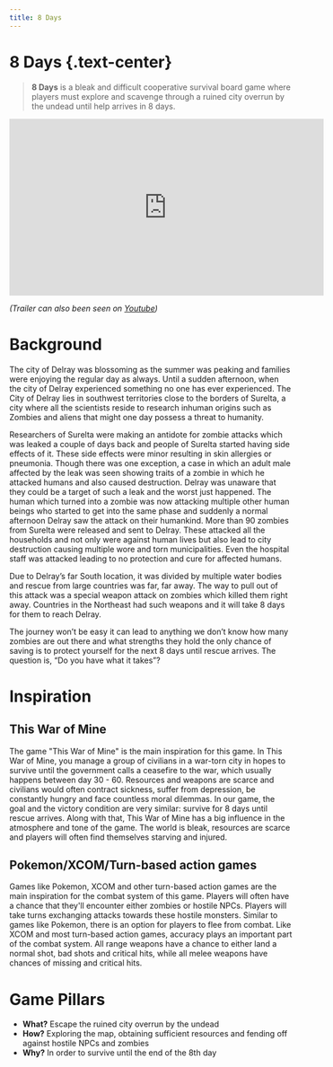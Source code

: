 ```yaml
---
title: 8 Days
---
```


# 8 Days {.text-center}

> **8 Days** is a bleak and difficult cooperative survival board game
> where players must explore and scavenge through a ruined city overrun
> by the undead until help arrives in 8 days.

<iframe width="560" height="315" class="yt-video"
    src="https://www.youtube-nocookie.com/embed/qQnWzCLpuT4" title="YouTube
    video player" frameborder="0" allow="accelerometer; autoplay;
    clipboard-write; encrypted-media; gyroscope; picture-in-picture;
    web-share" allowfullscreen></iframe>

*(Trailer can also been seen on
[Youtube](https://www.youtube.com/watch?v=qQnWzCLpuT4&embeds_referring_euri=http%3A%2F%2Flocalhost%3A1313%2F))*

# Background
The city of Delray was blossoming as the summer was peaking and families
were enjoying the regular day as always. Until a sudden afternoon, when
the city of Delray experienced something no one has ever
experienced. The City of Delray lies in southwest territories close to
the borders of Surelta, a city where all the scientists reside to
research inhuman origins such as Zombies and aliens that might one day
possess a threat to humanity.

Researchers of Surelta were making an antidote for zombie attacks which
was leaked a couple of days back and people of Surelta started having
side effects of it. These side effects were minor resulting in skin
allergies or pneumonia. Though there was one exception, a case in which
an adult male affected by the leak was seen showing traits of a zombie
in which he attacked humans and also caused destruction. Delray was
unaware that they could be a target of such a leak and the worst just
happened. The human which turned into a zombie was now attacking
multiple other human beings who started to get into the same phase and
suddenly a normal afternoon Delray saw the attack on their
humankind. More than 90 zombies from Surelta were released and sent to
Delray. These attacked all the households and not only were against
human lives but also lead to city destruction causing multiple wore and
torn municipalities. Even the hospital staff was attacked leading to no
protection and cure for affected humans.

Due to Delray’s far South location, it was divided by multiple water
bodies and rescue from large countries was far, far away. The way to
pull out of this attack was a special weapon attack on zombies which
killed them right away. Countries in the Northeast had such weapons and
it will take 8 days for them to reach Delray.

The journey won’t be easy it can lead to anything we don’t know how many
zombies are out there and what strengths they hold the only chance of
saving is to protect yourself for the next 8 days until rescue
arrives. The question is, “Do you have what it takes”?

# Inspiration
## This War of Mine
The game "This War of Mine" is the main inspiration for this game. In
This War of Mine, you manage a group of civilians in a war-torn city in
hopes to survive until the government calls a ceasefire to the war,
which usually happens between day 30 - 60. Resources and weapons are
scarce and civilians would often contract sickness, suffer from
depression, be constantly hungry and face countless moral dilemmas. In
our game, the goal and the victory condition are very similar: survive
for 8 days until rescue arrives. Along with that, This War of Mine has a
big influence in the atmosphere and tone of the game. The world is
bleak, resources are scarce and players will often find themselves
starving and injured.

## Pokemon/XCOM/Turn-based action games
Games like Pokemon, XCOM and other turn-based action games are the main
inspiration for the combat system of this game. Players will often have
a chance that they'll encounter either zombies or hostile NPCs. Players
will take turns exchanging attacks towards these hostile
monsters. Similar to games like Pokemon, there is an option for players
to flee from combat. Like XCOM and most turn-based action games,
accuracy plays an important part of the combat system. All range weapons
have a chance to either land a normal shot, bad shots and critical hits,
while all melee weapons have chances of missing and critical hits.

# Game Pillars
* **What?** Escape the ruined city overrun by the undead
* **How?** Exploring the map, obtaining sufficient resources and fending
  off against hostile NPCs and zombies
* **Why?** In order to survive until the end of the 8th day
